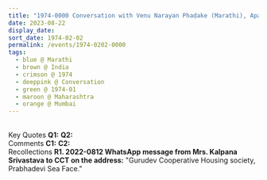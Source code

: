 ```yaml
---
title: "1974-0000 Conversation with Venu Narayan Phaḍake (Marathi), Apartment of Mrs. Kalpana Srivastava, 4th Floor, Gurudev Cooperative Housing Society, Prabhadevi Sea Face, Mumbai, Maharashtra, India (other year 1973)"
date: 2023-08-22
display_date: 
sort_date: 1974-02-02
permalink: /events/1974-0202-0000
tags:
  - blue @ Marathi
  - brown @ India
  - crimson @ 1974
  - deeppink @ Conversation
  - green @ 1974-01
  - maroon @ Maharashtra
  - orange @ Mumbai
---
```


<br>

<wave-list>
  <list-title color="DarkSeaGreen" width="55">Key Quotes</list-title>
  <list-item color="BlanchedAlmond" width="280"><b>Q1:</b> <i></i></list-item>
  <list-item color="Lavender" width="280"><b>Q2:</b> <i></i></list-item>
</wave-list>

<br>

<wave-list>
  <list-title color="DarkSeaGreen" width="55">Comments</list-title>
  <list-item color="BlanchedAlmond" width="280"><b>C1:</b> <i></i></list-item>
  <list-item color="Lavender" width="280"><b>C2:</b> <i></i></list-item>
</wave-list>

<br>

<wave-list>
  <list-title color="DarkSeaGreen" width="65"> Recollections</list-title>
  <list-item color="BlanchedAlmond" width="280"><b>R1. 2022-0812 WhatsApp message from Mrs. Kalpana Srivastava to CCT on the address:</b> "Gurudev Cooperative Housing society, Prabhadevi Sea Face."</list-item>   
</wave-list>